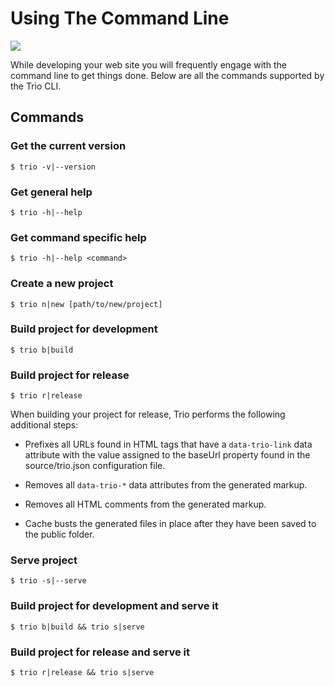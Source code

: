 <!--
title: Using The Command Line
template: learnhowto.html
appendToTarget: true
activeHeaderItem: 2
callback: showCurrentPageInHeader.js
-->

# Using The Command Line

<img data-trio-link src="/media/terminal-general-help.png">

While developing your web site you will frequently engage with the command line to get things done. Below are all the commands supported by the Trio CLI.

## Commands

### Get the current version

```shell
$ trio -v|--version
```

### Get general help

```shell
$ trio -h|--help
```

### Get command specific help

```shell
$ trio -h|--help <command>
```

### Create a new project

```shell
$ trio n|new [path/to/new/project]
```

### Build project for development

```shell
$ trio b|build
``` 

### Build project for release

```shell
$ trio r|release
``` 

When building your project for release, Trio performs the following additional steps:

* Prefixes all URLs found in HTML tags that have a `data-trio-link` data attribute with the value assigned to the baseUrl property found in the source/trio.json configuration file.

* Removes all `data-trio-*` data attributes from the generated markup.

* Removes all HTML comments from the generated markup.

* Cache busts the generated files in place after they have been saved to the public folder.


### Serve project

```shell
$ trio -s|--serve
```

### Build project for development and serve it

```shell
$ trio b|build && trio s|serve
```

### Build project for release and serve it

```shell
$ trio r|release && trio s|serve
```